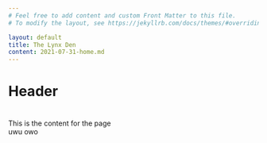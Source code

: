 ```yaml
---
# Feel free to add content and custom Front Matter to this file.
# To modify the layout, see https://jekyllrb.com/docs/themes/#overriding-theme-defaults

layout: default
title: The Lynx Den
content: 2021-07-31-home.md
---
```

<h1>
   Header
</h1>

<p style ="padding-top: 20px;">
    This is the content for the page <br> uwu
    owo
</p>
